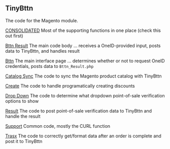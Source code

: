 ## TinyBttn

The code for the Magento module.

[CONSOLIDATED](./consolidated.php)	Most of the supporting functions in one place (check this out first)


[Bttn Result](./bttn_result.php)	The main code body ... receives a OneID-provided input, posts data to TinyBttn, and handles result

[Bttn](./bttn.php)	The main interface page ... determines whether or not to request OneID credentials, posts data to `Bttn_Result.php`

[Catalog Sync](./catalog_sync.php)	The code to sync the Magento product catalog with TinyBttn

[Create](./create.php)	The code to handle programatically creating discounts

[Drop Down](./dropdown.php)	The code to determine what dropdown point-of-sale verification options to show

[Result](./result.php)	The code to post point-of-sale verification data to TinyBttn and handle the result

[Support](./support.php)	Common code, mostly the CURL function

[Trasx](./trnsx.php)	The code to correctly get/format data after an order is complete and post it to TinyBttn